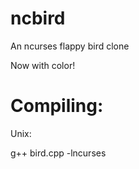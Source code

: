 # ncbird
An ncurses flappy bird clone

Now with color!

# Compiling:

Unix:

g++ bird.cpp -lncurses
